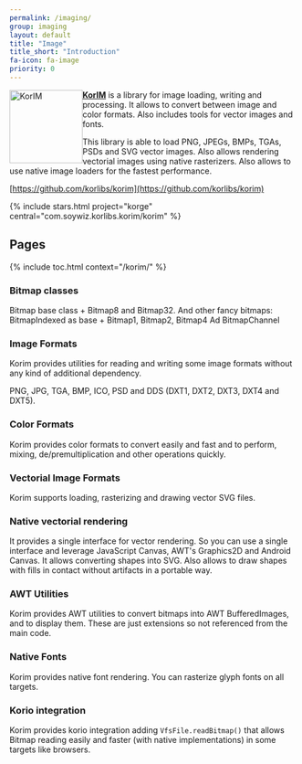 ```yaml
---
permalink: /imaging/
group: imaging
layout: default
title: "Image"
title_short: "Introduction"
fa-icon: fa-image
priority: 0
---
```


<img alt="KorIM" src="/i/logos/korim.svg" style="float:left;width:128px;height:128px;" />

**[KorIM](https://github.com/soywiz/korim)** is a library for image loading, writing and processing. It allows to convert between image and color formats. Also includes tools for vector images and fonts.

This library is able to load PNG, JPEGs, BMPs, TGAs, PSDs and SVG vector images.
Also allows rendering vectorial images using native rasterizers. 
Also allows to use native image loaders for the fastest performance.

[https://github.com/korlibs/korim](https://github.com/korlibs/korim)

{% include stars.html project="korge" central="com.soywiz.korlibs.korim/korim" %}



## Pages

{% include toc.html context="/korim/" %}

### Bitmap classes

Bitmap base class + Bitmap8 and Bitmap32.
And other fancy bitmaps: BitmapIndexed as base + Bitmap1, Bitmap2, Bitmap4
Ad BitmapChannel

### Image Formats

Korim provides utilities for reading and writing some image formats without any kind of additional dependency.

PNG, JPG, TGA, BMP, ICO, PSD and DDS (DXT1, DXT2, DXT3, DXT4 and DXT5).

### Color Formats

Korim provides color formats to convert easily and fast and to perform, mixing, de/premultiplication and other operations quickly.

### Vectorial Image Formats

Korim supports loading, rasterizing and drawing vector SVG files.

### Native vectorial rendering

It provides a single interface for vector rendering.
So you can use a single interface and leverage JavaScript Canvas,
AWT's Graphics2D and Android Canvas.
It allows converting shapes into SVG.
Also allows to draw shapes with fills in contact without artifacts in a portable way.

### AWT Utilities

Korim provides AWT utilities to convert bitmaps into AWT BufferedImages, and to display them.
These are just extensions so not referenced from the main code.

### Native Fonts

Korim provides native font rendering. You can rasterize glyph fonts on all targets.

### Korio integration

Korim provides korio integration adding `VfsFile.readBitmap()` that allows Bitmap reading easily
and faster (with native implementations) in some targets like browsers.

